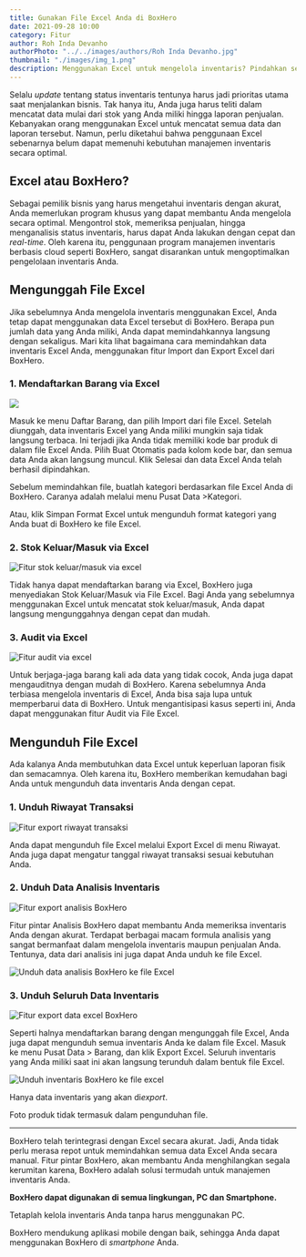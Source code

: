 ```yaml
---
title: Gunakan File Excel Anda di BoxHero
date: 2021-09-28 10:00
category: Fitur
author: Roh Inda Devanho
authorPhoto: "../../images/authors/Roh Inda Devanho.jpg"
thumbnail: "./images/img_1.png"
description: Menggunakan Excel untuk mengelola inventaris? Pindahkan semua ke BoxHero!
---
```


Selalu *update* tentang status inventaris tentunya harus jadi prioritas utama saat menjalankan bisnis. Tak hanya itu, Anda juga harus teliti dalam mencatat data mulai dari stok yang Anda miliki hingga laporan penjualan. Kebanyakan orang menggunakan Excel untuk mencatat semua data dan laporan tersebut. Namun, perlu diketahui bahwa penggunaan Excel sebenarnya belum dapat memenuhi kebutuhan manajemen inventaris secara optimal.



## Excel atau BoxHero?

Sebagai pemilik bisnis yang harus mengetahui inventaris dengan akurat, Anda memerlukan program khusus yang dapat membantu Anda mengelola secara optimal. Mengontrol stok, memeriksa penjualan, hingga menganalisis status inventaris, harus dapat Anda lakukan dengan cepat dan *real-time*. Oleh karena itu, penggunaan program manajemen inventaris berbasis cloud seperti BoxHero, sangat disarankan untuk mengoptimalkan pengelolaan inventaris Anda.



## Mengunggah File Excel

Jika sebelumnya Anda mengelola inventaris menggunakan Excel, Anda tetap dapat menggunakan data Excel tersebut di BoxHero. Berapa pun jumlah data yang Anda miliki, Anda dapat memindahkannya langsung dengan sekaligus. Mari kita lihat bagaimana cara memindahkan data inventaris Excel Anda, menggunakan fitur Import dan Export Excel dari BoxHero.

### 1. Mendaftarkan Barang via Excel

![ ](images/img_2.gif)

Masuk ke menu Daftar Barang, dan pilih Import dari file Excel. Setelah diunggah, data inventaris Excel yang Anda miliki mungkin saja tidak langsung terbaca. Ini terjadi jika Anda tidak memiliki kode bar produk di dalam file Excel Anda. Pilih Buat Otomatis pada kolom kode bar, dan semua data Anda akan langsung muncul. Klik Selesai dan data Excel Anda telah berhasil dipindahkan.

<tip-box>

Sebelum memindahkan file, buatlah kategori berdasarkan file Excel Anda di BoxHero. Caranya adalah melalui menu Pusat Data >Kategori.

</tip-box>

Atau, klik Simpan Format Excel untuk mengunduh format kategori yang Anda buat di BoxHero ke file Excel.

### 2. Stok Keluar/Masuk via Excel

![Fitur stok keluar/masuk via excel](images/img_3.gif)

Tidak hanya dapat mendaftarkan barang via Excel, BoxHero juga menyediakan Stok Keluar/Masuk via File Excel. Bagi Anda yang sebelumnya menggunakan Excel untuk mencatat stok keluar/masuk, Anda dapat langsung mengunggahnya dengan cepat dan mudah.

### 3. Audit via Excel

![Fitur audit via excel](images/img_4.gif)

Untuk berjaga-jaga barang kali ada data yang tidak cocok, Anda juga dapat mengauditnya dengan mudah di BoxHero. Karena sebelumnya Anda terbiasa mengelola inventaris di Excel, Anda bisa saja lupa untuk memperbarui data di BoxHero. Untuk mengantisipasi kasus seperti ini, Anda dapat menggunakan fitur Audit via File Excel.



## Mengunduh File Excel

Ada kalanya Anda membutuhkan data Excel untuk keperluan laporan fisik dan semacamnya. Oleh karena itu, BoxHero memberikan kemudahan bagi Anda untuk mengunduh data inventaris Anda dengan cepat.

### 1. Unduh Riwayat Transaksi

![Fitur export riwayat transaksi](images/img_5.gif)

Anda dapat mengunduh file Excel melalui Export Excel di menu Riwayat. Anda juga dapat mengatur tanggal riwayat transaksi sesuai kebutuhan Anda.

### 2. Unduh Data Analisis Inventaris

![Fitur export analisis BoxHero](images/img_6.gif)

Fitur pintar Analisis BoxHero dapat membantu Anda memeriksa inventaris Anda dengan akurat. Terdapat berbagai macam formula analisis yang sangat bermanfaat dalam mengelola inventaris maupun penjualan Anda. Tentunya, data dari analisis ini juga dapat Anda unduh ke file Excel.



![Unduh data analisis BoxHero ke file Excel](images/img_7.png)



### 3. Unduh Seluruh Data Inventaris

![Fitur export data excel BoxHero](images/img_8.gif)

Seperti halnya mendaftarkan barang dengan mengunggah file Excel, Anda juga dapat mengunduh semua inventaris Anda ke dalam file Excel. Masuk ke menu Pusat Data > Barang, dan klik Export Excel. Seluruh inventaris yang Anda miliki saat ini akan langsung terunduh dalam bentuk file Excel.



![Unduh inventaris BoxHero ke file excel](images/img_9.png)

<caution-box>

Hanya data inventaris yang akan di*export*.

Foto produk tidak termasuk dalam pengunduhan file.

</caution-box>

<hr/>

BoxHero telah terintegrasi dengan Excel secara akurat. Jadi, Anda tidak perlu merasa repot untuk memindahkan semua data Excel Anda secara manual. Fitur pintar BoxHero, akan membantu Anda menghilangkan segala kerumitan karena, BoxHero adalah solusi termudah untuk manajemen inventaris Anda.

<tip-box>

**BoxHero dapat digunakan di semua lingkungan, PC dan ****Smartphone****.**

Tetaplah kelola inventaris Anda tanpa harus menggunakan PC.

BoxHero mendukung aplikasi mobile dengan baik, sehingga Anda dapat menggunakan BoxHero di *smartphone* Anda.

</tip-box>

